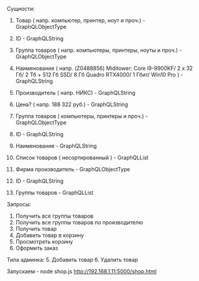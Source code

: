 Сущности:

1. Товар ( напр. компьютер, принтер, ноут и проч.) - GraphQLObjectType
  1. ID - GraphQLString
  2. Группа товаров ( напр. компьютеры, принтеры, ноуты и проч.) - GraphQLObjectType
  3. Наименование ( напр. (Z0488856) Miditower: Core i9-9900KF/ 2 x 32 Гб/ 2 Тб + 512 Гб SSD/ 8 Гб Quadro RTX4000/ 1 Гбит/ Win10 Pro ) - GraphQLString
  4. Производитель ( напр. 	НИКС) - GraphQLString
  5. Цена? ( напр. 188 322 руб.) - GraphQLString

2. Группа товаров ( компьютеры, принтеры и проч.) - GraphQLObjectType
  1. ID - GraphQLString
  1. Наименование  - GraphQLString
  2. Список товаров ( несортированный ) - GraphQLList

3. Фирма производитель - GraphQLObjectType
  1. ID - GraphQLString
  2. Группы товаров - GraphQLList




Запросы:

1. Получить все группы товаров
2. Получить все группы товаров по производителю
3. Получить товар
4. Добавить товар в корзину
5. Просмотреть корзину
6. Оформить заказ

Типа админка:
5. Добавить товар
6. Удалить товар

Запускаем - node shop.js
http://192.168.1.11:5000/shop.html
